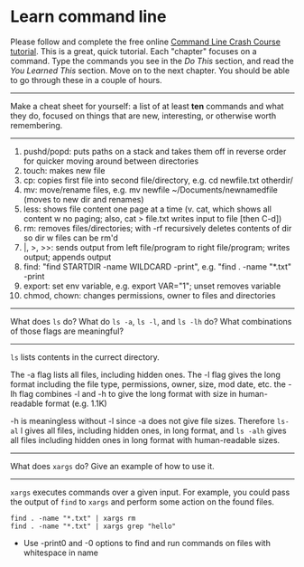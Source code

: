 # Learn command line

Please follow and complete the free online [Command Line Crash Course
tutorial](http://cli.learncodethehardway.org/book/). This is a great,
quick tutorial. Each "chapter" focuses on a command. Type the commands
you see in the _Do This_ section, and read the _You Learned This_
section. Move on to the next chapter. You should be able to go through
these in a couple of hours.


---

Make a cheat sheet for yourself: a list of at least **ten** commands and what they do, focused on things that are new, interesting, or otherwise worth remembering.

---

1. pushd/popd: puts paths on a stack and takes them off in reverse order for quicker moving around between directories
2. touch: makes new file
3. cp: copies first file into second file/directory, e.g. cd newfile.txt otherdir/
4. mv: move/rename files, e.g. mv newfile ~/Documents/newnamedfile (moves to new dir and renames)
5. less: shows file content one page at a time (v. cat, which shows all content w no paging; also, cat > file.txt writes input to file [then C-d])
6. rm: removes files/directories; with -rf recursively deletes contents of dir so dir w files can be rm'd
7. |, >, >>: sends output from left file/program to right file/program; writes output; appends output
8. find: "find STARTDIR -name WILDCARD -print", e.g. "find . -name "*.txt" -print
9. export: set env variable, e.g. export VAR="1"; unset removes variable
10. chmod, chown: changes permissions, owner to files and directories

---

What does `ls` do? What do `ls -a`, `ls -l`, and `ls -lh` do? What combinations of those flags are meaningful?

---

`ls` lists contents in the currect directory. 

The -a flag lists all files, including hidden ones.
The -l flag gives the long format including the file type, permissions, owner, size, mod date, etc.
the -lh flag combines -l and -h to give the long format with size in human-readable format (e.g. 1.1K)

-h is meaningless without -l since -a does not give file sizes. Therefore `ls-al` l gives all files, including hidden ones, in long format, and `ls -alh` gives all files including hidden ones in long format with human-readable sizes.

---

What does `xargs` do? Give an example of how to use it.

---

`xargs` executes commands over a given input. For example, you could pass the output of `find` to `xargs` and perform some action on the found files.

    find . -name "*.txt" | xargs rm 
    find . -name "*.txt" | xargs grep "hello"
* Use -print0 and -0 options to find and run commands on files with whitespace in name
